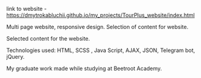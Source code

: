 link to website - https://dmytrokabluchii.github.io/my_projects/TourPlus_website/index.html

Multi page website, responsive design. Selection of content for website.

Selected content for the website.

Technologies used: HTML, SCSS , Java Script, AJAX, JSON, Telegram bot, jQuery.

My graduate work made while studying at Beetroot Academy.
